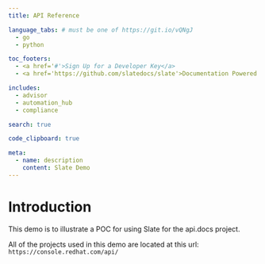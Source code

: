 ```yaml
---
title: API Reference

language_tabs: # must be one of https://git.io/vQNgJ
  - go
  - python

toc_footers:
  - <a href='#'>Sign Up for a Developer Key</a>
  - <a href='https://github.com/slatedocs/slate'>Documentation Powered by Slate</a>

includes:
  - advisor
  - automation_hub
  - compliance

search: true

code_clipboard: true

meta:
  - name: description
    content: Slate Demo
---
```


# Introduction

This demo is to illustrate a POC for using Slate for the api.docs project.

All of the projects used in this demo are located at this url: `https://console.redhat.com/api/`

